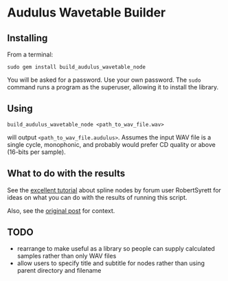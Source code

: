 # Audulus Wavetable Builder

## Installing

From a terminal:

```
sudo gem install build_audulus_wavetable_node
```

You will be asked for a password. Use your own password. The `sudo` command
runs a program as the superuser, allowing it to install the library.

## Using

```
build_audulus_wavetable_node <path_to_wav_file.wav>
```

will output `<path_to_wav_file.audulus>`. Assumes the input WAV file is
a single cycle, monophonic, and probably would prefer CD quality or above
(16-bits per sample).

## What to do with the results

See the [excellent tutorial](https://www.youtube.com/watch?v=nWPuRtrBfvM)
about spline nodes by forum user RobertSyrett for ideas on what you can do
with the results of running this script.

Also, see the [original post](https://forum.audulus.com/t/know-your-nodes-pt-5-5-5-splines-streamlining-a-large-patch/506)
for context.

## TODO

- rearrange to make useful as a library so people can supply calculated
  samples rather than only WAV files
- allow users to specify title and subtitle for nodes rather than using
  parent directory and filename
